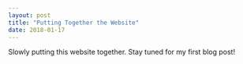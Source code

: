 ```yaml
---
layout: post
title: "Putting Together the Website"
date: 2018-01-17
---
```


Slowly putting this website together. Stay tuned for my first blog post!
